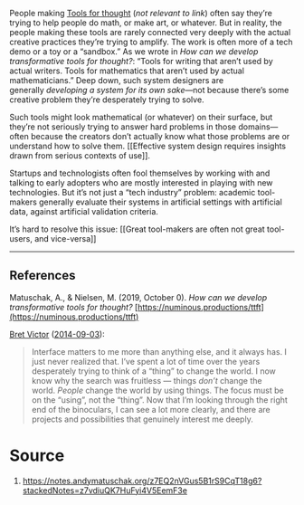 People making [Tools for thought](https://notes.andymatuschak.org/z88M2wwQ8FggV7p8Wu1b8LG) (*not relevant to link*) often say they’re trying to help people do math, or make art, or whatever. But in reality, the people making these tools are rarely connected very deeply with the actual creative practices they’re trying to amplify. The work is often more of a tech demo or a toy or a “sandbox.” As we wrote in _How can we develop transformative tools for thought?_: “Tools for writing that aren’t used by actual writers. Tools for mathematics that aren’t used by actual mathematicians.” Deep down, such system designers are generally _developing a system for its own sake_—not because there’s some creative problem they’re desperately trying to solve.

Such tools might look mathematical (or whatever) on their surface, but they’re not seriously trying to answer hard problems in those domains—often because the creators don’t actually know what those problems are or understand how to solve them. [[Effective system design requires insights drawn from serious contexts of use]].  

Startups and technologists often fool themselves by working with and talking to early adopters who are mostly interested in playing with new technologies. But it’s not just a “tech industry” problem: academic tool-makers generally evaluate their systems in artificial settings with artificial data, against artificial validation criteria.

It’s hard to resolve this issue: [[Great tool-makers are often not great tool-users, and vice-versa]] 

---

## References
Matuschak, A., & Nielsen, M. (2019, October 0). _How can we develop transformative tools for thought?_ [https://numinous.productions/ttft](https://numinous.productions/ttft)

[Bret Victor](https://notes.andymatuschak.org/Bret_Victor) ([2014-09-03](http://worrydream.com/quotes/#bret-victor-email)):

> Interface matters to me more than anything else, and it always has. I just never realized that. I’ve spent a lot of time over the years desperately trying to think of a “thing” to change the world. I now know why the search was fruitless — things _don’t_ change the world. _People_ change the world by using things. The focus must be on the “using”, not the “thing”. Now that I’m looking through the right end of the binoculars, I can see a lot more clearly, and there are projects and possibilities that genuinely interest me deeply.

# Source
1. https://notes.andymatuschak.org/z7EQ2nVGus5B1rS9CqT18g6?stackedNotes=z7vdiuQK7HuFyi4V5EemF3e